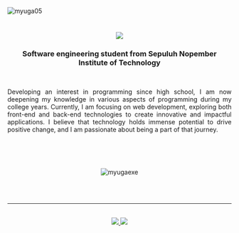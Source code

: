 <p align="left"> <img src="https://komarev.com/ghpvc/?username=myuga05&label=Profile%20views&color=0e75b6&style=flat" alt="myuga05" /> </p>

<h1 align="center">
    <img src="https://readme-typing-svg.herokuapp.com/?font=Righteous&size=35&center=true&vCenter=true&width=500&height=70&duration=4000&lines=Hi+There!+👋;+I'm+myuga!;" />
</h1>

<h3 align="center">Software engineering student from Sepuluh Nopember Institute of Technology</h3>
<br>
<div align="justify">
 
Developing an interest in programming since high school, I am now deepening my knowledge in various aspects of programming during my college years. Currently, I am focusing on web development, exploring both front-end and back-end technologies to create innovative and impactful applications. I believe that technology holds immense potential to drive positive change, and I am passionate about being a part of that journey.

</div>
<br/>
<br>
<div align=center>
  <br/>
  <p><img align="center" src="https://github-readme-stats.vercel.app/api/top-langs?username=myugaexe&exclude_repo=repo1,repo2&show_icons=true&locale=en&layout=compact" alt="myugaexe" /></p>
</div>

<br/><br/>

<hr/>

<br/>

<div align="center"> 
  <a href="mailto:muhyugabillawalrizqi@gmail.com">
    <img src="https://img.shields.io/badge/Gmail-333333?style=for-the-badge&logo=gmail&logoColor=red" />
  </a>
  <a href="https://www.linkedin.com/in/muhammad-yuga-billawal-rizqi-77334b280/" target="_blank">
    <img src="https://img.shields.io/badge/LinkedIn-0077B5?style=for-the-badge&logo=linkedin&logoColor=white" target="_blank" />
  </a>
</div>

<br/>
